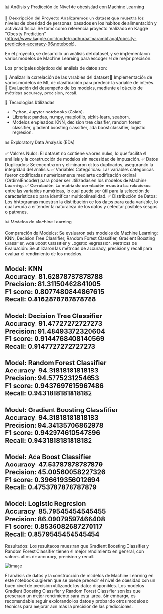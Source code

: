 📊 Análisis y Predicción de Nivel de obesisdad con Machine Learning

📌 Descripción del Proyecto
Analizaremos un dataset que muestra los niveles de obesidad de personas, basados en los hábitos de alimentación y actividad física.  Se tomó como referencia proyecto realizado en Kaggle "Obesity Prediction" (https://www.kaggle.com/code/madhuraatmarambhagat/obesity-prediction-accuracy-96/notebook).

En el proyecto, se desarrolló un análisis del dataset, y se implementaron varios modelos de Machine Learning para escoger el de mejor precisión. 

Los principales objeticos del análisis de datos son:

📌 Analizar la correlación de las varables del dataset
📌 Implementación de varios modelos de ML de clasificación para predecir la variable de interés.
📌 Evaluación del desempeño de los modelos, mediante el cálculo de métricas accuracy, precision, recall.

🚀 Tecnologías Utilizadas
* Python, Jupyter notebooks (Colab).
* Librerías: pandas, numpy, matplotlib, sickit-learn, seaborn.
* Modelos empleados: KNN, decision tree clasifier, random forest classifier, gradient boosting classifier, ada boost classifier, logistic regresion.

📊 Exploratory Data Analysis (EDA)

✅ Valores Nulos: El dataset no contiene valores nulos, lo que facilita el análisis y la construcción de modelos sin necesidad de imputación.
✅ Datos Duplicados: Se encontraron y eliminaron datos duplicados, asegurando la integridad del análisis.
✅ Variables Categóricas: Las variables categóricas fueron codificadas numéricamente mediante codificación ordinal (OrdinalEncoder) para poder ser utilizadas en los modelos de Machine Learning.
✅ Correlación: La matriz de correlación muestra las relaciones entre las variables numéricas, lo cual puede ser útil para la selección de características o para identificar multicolinealidad.
✅ Distribución de Datos: Los histogramas muestran la distribución de los datos para cada variable, lo cual ayuda a entender la naturaleza de los datos y detectar posibles sesgos o patrones.

📊 Modelos de Machine Learning

Comparación de Modelos: Se evaluaron seis modelos de Machine Learning: KNN, Decision Tree Classifier, Random Forest Classifier, Gradient Boosting Classifier, Ada Boost Classifier y Logistic Regression.
Métricas de Evaluación: Se utilizaron las métricas de accuracy, precision y recall para evaluar el rendimiento de los modelos.

Model: KNN  
Accuracy: 81.62878787878788  
Precision: 81.31150462841005  
F1 score: 0.8077480844867615  
Recall: 0.8162878787878788  
------------------------------
Model: Decision Tree Classifier  
Accuracy: 91.47727272727273  
Precision: 91.48493372320604  
F1 score: 0.9144768408140569  
Recall: 0.9147727272727273  
------------------------------
Model: Random Forest Classifier  
Accuracy: 94.31818181818183  
Precision: 94.5775231254653  
F1 score: 0.9437697615967486  
Recall: 0.9431818181818182  
------------------------------
Model: Gradient Boosting Classfifier  
Accuracy: 94.31818181818183  
Precision: 94.34135706862978  
F1 score: 0.942974610547896  
Recall: 0.9431818181818182  
------------------------------
Model: Ada Boost Classifier  
Accuracy: 47.53787878787879  
Precision: 45.00560058227326  
F1 score: 0.396619356012694  
Recall: 0.4753787878787879  
------------------------------
Model: Logistic Regresion  
Accuracy: 85.79545454545455  
Precision: 86.09079597466408  
F1 score: 0.8536082687270117  
Recall: 0.8579545454545454  
------------------------------
Resultados: Los resultados muestran que Gradient Boosting Classifier y Random Forest Classifier tienen el mejor rendimiento en general, con valores altos de accuracy, precision y recall.

![image](https://github.com/user-attachments/assets/9fb00f28-bf33-476d-a7df-6255f3410b73)


El análisis de datos y la construcción de modelos de Machine Learning en este notebook sugieren que se puede predecir el nivel de obesidad con un buen nivel de precisión utilizando los datos disponibles. Los modelos Gradient Boosting Classifier y Random Forest Classifier son los que presentan un mejor rendimiento para esta tarea. Sin embargo, es recomendable seguir explorando los datos y probando otros modelos o técnicas para mejorar aún más la precisión de las predicciones.

